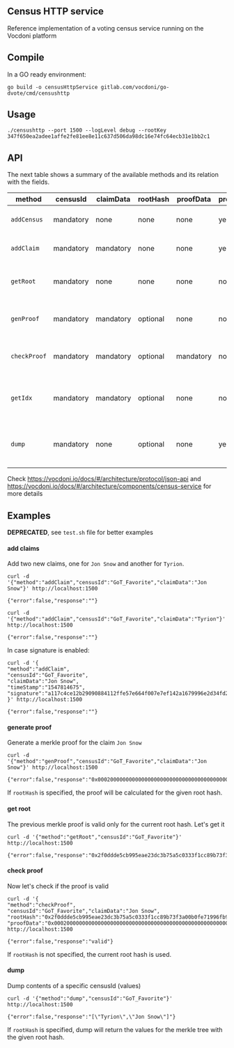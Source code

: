 ## Census HTTP service

Reference implementation of a voting census service running on the Vocdoni platform

## Compile

In a GO ready environment:

```
go build -o censusHttpService gitlab.com/vocdoni/go-dvote/cmd/censushttp
```

## Usage

`./censushttp --port 1500 --logLevel debug --rootKey 347f650ea2adee1affe2fe81ee8e11c637d506da98dc16e74fc64ecb31e1bb2c1`

## API

The next table shows a summary of the available methods and its relation with the fields.

| method     | censusId  | claimData | rootHash | proofData | protected? | description |
|------------|-----------|-----------|----------|-----------|------------|------------|
| `addCensus`  | mandatory | none      | none     | none      | yes      | adds a new claim to the merkle tree       |
| `addClaim`   | mandatory | mandatory | none     | none      | yes      | adds a new claim to the merkle tree       |
| `getRoot`    | mandatory | none      | none     | none      | no       | get the current merkletree root hash
| `genProof`   | mandatory | mandatory | optional | none      | no       | generate the merkle proof for a given claim
| `checkProof` | mandatory | mandatory | optional | mandatory | no       | check a claim and its merkle proof 
| `getIdx`     | mandatory | mandatory | optional | none      | no       | get the merkletree data index of a given claim
| `dump`       | mandatory | none      | optional | none      | yes      | list the contents of the census for a given hash


Check https://vocdoni.io/docs/#/architecture/protocol/json-api and 
https://vocdoni.io/docs/#/architecture/components/census-service for more details

## Examples

**DEPRECATED**, see `test.sh` file for better examples

#### add claims

Add two new claims, one for `Jon Snow` and another for `Tyrion`.
```
curl -d '{"method":"addClaim","censusId":"GoT_Favorite","claimData":"Jon Snow"}' http://localhost:1500

{"error":false,"response":""}
```

```
curl -d '{"method":"addClaim","censusId":"GoT_Favorite","claimData":"Tyrion"}' http://localhost:1500

{"error":false,"response":""}
```

In case signature is enabled:

```
curl -d '{
"method":"addClaim",
"censusId":"GoT_Favorite",
"claimData":"Jon Snow", 
"timeStamp":"1547814675",
"signature":"a117c4ce12b29090884112ffe57e664f007e7ef142a1679996e2d34fd2b852fe76966e47932f1e9d3a54610d0f361383afe2d9aab096e15d136c236abb0a0d0e" }' http://localhost:1500

{"error":false,"response":""}
```


#### generate proof

Generate a merkle proof for the claim `Jon Snow`

```
curl -d '{"method":"genProof","censusId":"GoT_Favorite","claimData":"Jon Snow"}' http://localhost:1500

{"error":false,"response":"0x000200000000000000000000000000000000000000000000000000000000000212f8134039730791388a9bd0460f9fbd0757327212a64b3a2b0f0841ce561ee3"}
```

If `rootHash` is specified, the proof will be calculated for the given root hash.

#### get root

The previous merkle proof is valid only for the current root hash. Let's get it

```
curl -d '{"method":"getRoot","censusId":"GoT_Favorite"}' http://localhost:1500

{"error":false,"response":"0x2f0ddde5cb995eae23dc3b75a5c0333f1cc89b73f3a00b0fe71996fb90fef04b"}
```


#### check proof

Now let's check if the proof is valid

```
curl -d '{
"method":"checkProof",
"censusId":"GoT_Favorite","claimData":"Jon Snow",
"rootHash":"0x2f0ddde5cb995eae23dc3b75a5c0333f1cc89b73f3a00b0fe71996fb90fef04b",
"proofData":"0x000200000000000000000000000000000000000000000000000000000000000212f8134039730791388a9bd0460f9fbd0757327212a64b3a2b0f0841ce561ee3"}' http://localhost:1500

{"error":false,"response":"valid"}
```

If `rootHash` is not specified, the current root hash is used.

#### dump

Dump contents of a specific censusId (values)

```
curl -d '{"method":"dump","censusId":"GoT_Favorite"}' http://localhost:1500

{"error":false,"response":"[\"Tyrion\",\"Jon Snow\"]"}
```

If `rootHash` is specified, dump will return the values for the merkle tree with the given root hash.
